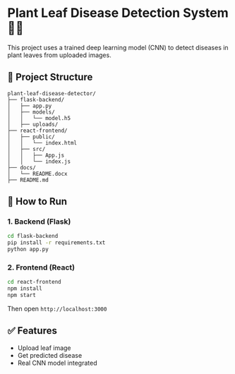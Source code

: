 # Plant Leaf Disease Detection System 🌿🦠

This project uses a trained deep learning model (CNN) to detect diseases in plant leaves from uploaded images.

## 📁 Project Structure

```
plant-leaf-disease-detector/
├── flask-backend/
│   ├── app.py
│   ├── models/
│   │   └── model.h5
│   ├── uploads/
├── react-frontend/
│   ├── public/
│   │   └── index.html
│   ├── src/
│   │   ├── App.js
│   │   └── index.js
├── docs/
│   └── README.docx
├── README.md
```

## 🚀 How to Run

### 1. Backend (Flask)
```bash
cd flask-backend
pip install -r requirements.txt
python app.py
```

### 2. Frontend (React)
```bash
cd react-frontend
npm install
npm start
```

Then open `http://localhost:3000`

## ✅ Features

- Upload leaf image
- Get predicted disease
- Real CNN model integrated
